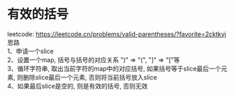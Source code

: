 # 有效的括号
leetcode: https://leetcode.cn/problems/valid-parentheses/?favorite=2cktkvj <br />
思路 <br />
    1、申请一个slice <br />
    2、设置一个map, 括号与括号的对应关系 ")" => "(", "]" => "["等 <br />
    3、循环字符串, 取出当前字符的map中的对应括号, 如果括号等于slice最后一个元素, 则删除slice最后一个元素, 否则将当前括号放入slice <br />
    4、如果最后slice是空的, 则是有效的括号, 否则无效 <br />